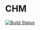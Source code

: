 # CHM

[![Build Status](https://travis-ci.org/ajkeller34/CHM.jl.svg?branch=master)](https://travis-ci.org/ajkeller34/CHM.jl)
